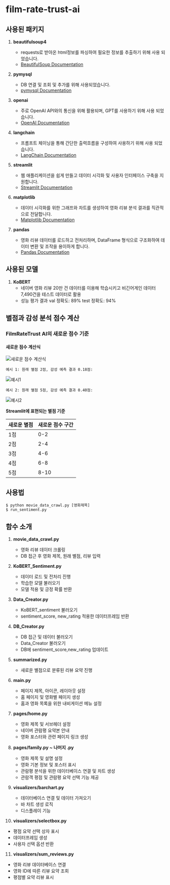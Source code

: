 # film-rate-trust-ai

## 사용된 패키지

1. **beautifulsoup4**
   - requests로 받아온 html정보를 파싱하여 필요한 정보를 추출하기 위해 사용 되었습니다.
   - [BeautifulSoup Documentation](https://www.crummy.com/software/BeautifulSoup/bs4/doc/)

2. **pymysql**
   - DB 연결 및 조회 및 추가를 위해 사용되었습니다.
   - [pymysql Documentation](https://pymysql.readthedocs.io/en/latest/)

3. **openai**
   - 주로 OpenAI API와의 통신을 위해 활용되며, GPT를 사용하기 위해 사용 되었습니다.
   - [OpenAI Documentation](https://beta.openai.com/docs/)
     
4. **langchain**
   - 프롬프트 체이닝을 통해 간단한 출력흐름을 구성하여 사용하기 위해 사용 되었습니다.
   - [LangChain Documentation](https://python.langchain.com/docs/)

5. **streamlit**
   - 웹 애플리케이션을 쉽게 만들고 데이터 시각화 및 사용자 인터페이스 구축을 지원합니다.
   - [Streamlit Documentation](https://docs.streamlit.io/)
     
6. **matplotlib**
   - 데이터 시각화를 위한 그래프와 차트를 생성하여 영화 리뷰 분석 결과를 직관적으로 전달합니다.
   - [Matplotlib Documentation](https://matplotlib.org/stable/index.html)
  
7. **pandas**
   - 영화 리뷰 데이터를 로드하고 전처리하며, DataFrame 형식으로 구조화하여 데이터 변환 및 조작을 용이하게 합니다.
   - [Pandas Documentation](https://pandas.pydata.org/docs/)


## 사용된 모델
1. **KoBERT**
   - 네이버 영화 리뷰 20만 건 데이터를 이용해 학습시키고 비긴어게인 데이터 7,490건을 테스트 데이터로 활용
   - 성능 평가 결과
     val 정확도: 89%
     test 정확도: 94%

## 별점과 감성 분석 점수 계산

### FilmRateTrust AI의 새로운 점수 기준

#### 새로운 점수 계산식
![새로운 점수 계산식](https://github.com/user-attachments/assets/897d1f95-332a-46c6-bd39-fa6909e7e204)

    예시 1: 원래 별점 2점, 감성 예측 결과 0.18점:

![예시1](https://github.com/user-attachments/assets/89b58869-884e-4977-9cad-5b93cbd6c764)

    예시 2: 원래 별점 5점, 감성 예측 결과 0.40점: 

![예시2](https://github.com/user-attachments/assets/93b5efa6-52a2-4053-9384-bc569ba59b32)

**Streamlit에 표현되는 별점 기준**

| 새로운 별점 | 새로운 점수 구간 |
|-------------|------------------|
| 1점         | 0-2              |
| 2점         | 2-4              |
| 3점         | 4-6              |
| 4점         | 6-8              |
| 5점         | 8-10             |


## 사용법
```
$ python movie_data_crawl.py [영화제목]
$ run_sentiment.py 
```

## 함수 소개
1. **movie_data_crawl.py**
   - 영화 리뷰 데이터 크롤링
   - DB 접근 후 영화 제목, 원래 별점, 리뷰 입력
     
2. **KoBERT_Sentiment.py**
   - 데이터 로드 및 전처리 진행
   - 학습한 모델 불러오기
   - 모델 적용 및 긍정 확률 반환
     
3. **Data_Creator.py**
   - KoBERT_sentiment 불러오기
   - sentiment_score, new_rating 적용한 데이터프레임 반환
     
4. **DB_Creator.py**
   - DB 접근 및 데이터 불러오기
   - Data_Creator 불러오기
   - DB에 sentiment_score,new_rating 업데이트
     
5. **summarized.py**
   - 새로운 별점으로 분류된 리뷰 요약 진행
     
6. **main.py**
   - 페이지 제목, 아이콘, 레이아웃 설정
   - 홈 페이지 및 영화별 페이지 생성
   - 홈과 영화 목록을 위한 내비게이션 메뉴 설정
     
7. **pages/home.py**
   - 영화 제목 및 서브헤더 설정
   - 네이버 관람평 요약본 안내
   - 영화 포스터와 관련 페이지 링크 생성
     
8. **pages/family.py ~ 나머지 .py**
   - 영화 제목 및 설명 설정
   - 영화 기본 정보 및 포스터 표시
   - 관람평 분석을 위한 데이터베이스 연결 및 차트 생성
   - 관람객 평점 및 관람평 요약 선택 기능 제공
     
9. **visualizers/barchart.py**
   - 데이터베이스 연결 및 데이터 가져오기
   - 바 차트 생성 로직
   - 디스플레이 기능
     
10. **visualizers/selectbox.py**
   - 평점 요약 선택 상자 표시
   - 데이터프레임 생성
   - 사용자 선택 옵션 반환
     
11. **visualizers/sum_reviews.py**
   - 영화 리뷰 데이터베이스 연결
   - 영화 ID에 따른 리뷰 요약 조회
   - 평점별 요약 리뷰 표시


